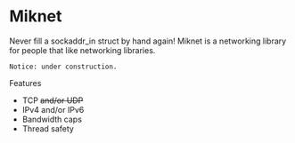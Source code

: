 Miknet
================================================================================

Never fill a sockaddr_in struct by hand again! Miknet is a networking library
for people that like networking libraries.

    Notice: under construction.

Features

* TCP ~~and/or UDP~~
* IPv4 and/or IPv6
* Bandwidth caps
* Thread safety